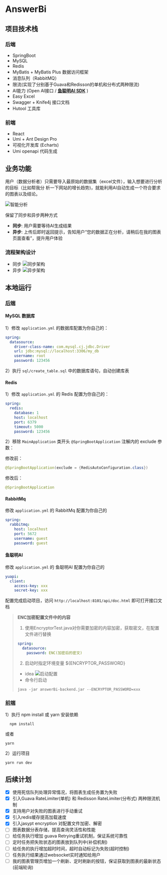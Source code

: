# AnswerBi

## 项目技术栈

### 后端

- SpringBoot
- MySQL
- Redis
- MyBatis + MyBatis Plus 数据访问框架
- 消息队列（RabbitMQ）
- 限流(实现了分别基于Guava和Redisson的单机和分布式两种限流)
- AI能力 (Open AI接口 / **[鱼聪明AI SDK](https://github.com/liyupi/yucongming-java-sdk)** )
- Easy Excel
- Swagger + Knife4j 接口文档
- Hutool 工具库

### 前端

- React
- Umi + Ant Design Pro
- 可视化开发库 (Echarts)
- Umi openapi 代码生成 

## 业务功能
用户（数据分析者）只需要导入最原始的数据集（excel文件），输入想要进行分析的目标（比如帮我分
析一下网站的增长趋势)，就能利用AI自动生成一个符合要求的图表以及结论。

![智能分析](doc/function.png)
 
保留了同步和异步两种方式

- **同步**: 用户需要等待AI生成结果
- **异步**: 上传后即时返回提示，告知用户“您的数据正在分析，请稍后在我的图表页面查看”，提升用户体验

### 流程架构设计

- 同步
  ![同步架构](doc/baseSiteStructure.png)
- 异步
  ![异步架构](doc/asyncSiteStructure.png)

## 本地运行
### [后端](https://gitee.com/anscoder/answerBi-backend) 
#### MySQL 数据库

1）修改 `application.yml` 的数据库配置为你自己的：

```yml
spring:
  datasource:
    driver-class-name: com.mysql.cj.jdbc.Driver
    url: jdbc:mysql://localhost:3306/my_db
    username: root
    password: 123456
```

2）执行 `sql/create_table.sql` 中的数据库语句，自动创建库表

#### Redis 

1）修改 `application.yml` 的 Redis 配置为你自己的：

```yml
spring:
  redis:
    database: 1
    host: localhost
    port: 6379
    timeout: 5000
    password: 123456
```

2）移除 `MainApplication` 类开头 `@SpringBootApplication` 注解内的 exclude 参数：

修改前：

```java
@SpringBootApplication(exclude = {RedisAutoConfiguration.class})
```

修改后：


```java
@SpringBootApplication
```
#### RabbitMq
修改 `application.yml` 的 RabbitMq 配置为你自己的
```yml
spring:
  rabbitmq:
    host: localhost
    port: 5672
    username: guest
    password: guest
```

#### 鱼聪明AI
修改 `application.yml` 的 鱼聪明AI 配置为你自己的
```yml
yuapi:
  client:
    access-key: xxx
    secret-key: xxx
```

配置完成启动项目，访问 `http://localhost:8101/api/doc.html` 即可打开接口文档

> **ENC加密配置文件中的内容**
> 
> 1) 使用EncryptorTest.java对你需要加密的内容加密，获取密文，在配置文件进行替换
>   ```yaml
>   spring:
>     datasource:
>       password: ENC(加密后的密文)
>   ```
> 2) 启动时指定环境变量 ${ENCRYPTOR_PASSWORD}
> - idea
> ![启动配置](doc/runConfig.png)
> - 命令行启动
> ```shell
> java -jar answerBi-backend.jar --ENCRYPTOR_PASSWORD=xxx 
> ```

### [前端](https://gitee.com/anscoder/answer-bi-frontend)
1）执行 npm install 或 yarn 安装依赖
```shell
  npm install
```
或者
```shell
yarn
```
2）运行项目
```shell
yarn run dev
```

## 后续计划
- [x] 使用死信队列处理异常情况，将图表生成任务置为失败
- [x] 引入Guava RateLimiter(单机) 和 Redisson RateLimiter(分布式) 两种限流机制 
- [x] 支持用户对失败的图表进行手动重试
- [x] 引入redis缓存提高加载速度
- [x] 引入jasypt encryption 对配置文件加密、解密
- [ ] 图表数据分表存储，提高查询灵活性和性能
- [ ] 给任务执行增加 guava Retrying重试机制，保证系统可靠性
- [ ] 定时任务把失败状态的图表放到队列中(补偿机制)
- [ ] 给任务的执行增加超时时间，超时自动标记为失败(超时控制)
- [ ] 任务执行结果通过websocket实时通知给用户
- [ ] 我的图表管理页增加一个刷新、定时刷新的按钮，保证获取到图表的最新状态(前端轮询)
